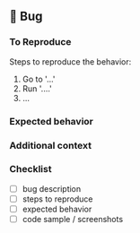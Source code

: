 ## 🐛 Bug

<!-- A clear and concise description of the bug. -->

### To Reproduce

Steps to reproduce the behavior:
1. Go to '...'
1. Run '....'
3. ...

<!-- If you have a code sample, error messages, stack traces, please provide it here as well --> 



### Expected behavior

<!-- A clear and concise description of what you expected to happen. -->

### Additional context

<!-- Add any other context about the problem here. -->

### Checklist
- [ ] bug description
- [ ] steps to reproduce
- [ ] expected behavior
- [ ] code sample / screenshots
